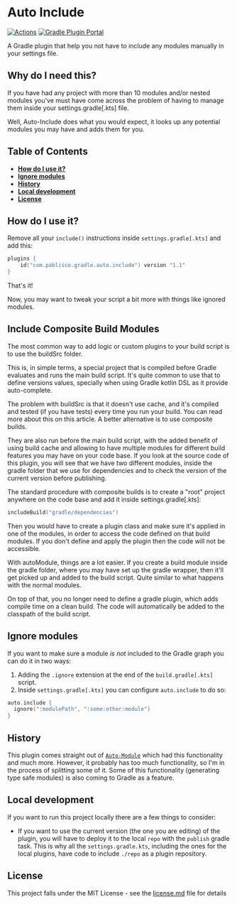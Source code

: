 # Auto Include

[![Actions](https://github.com/pablisco/auto-include/workflows/Publish/badge.svg)](https://github.com/pablisco/auto-include/actions) 
[![Gradle Plugin Portal](https://img.shields.io/maven-metadata/v.svg?label=Gradle&metadataUrl=https%3A%2F%2Fplugins.gradle.org%2Fm2%2Fcom%2Fpablisco%2Fgradle%2Fauto%2Finclude%2Fplugin%2Fmaven-metadata.xml)](https://plugins.gradle.org/plugin/com.pablisco.gradle.auto.include)

A Gradle plugin that help you not have to include any modules manually in your settings file.

## Why do I need this?

If you have had any project with more than 10 modules and/or nested modules you've must have come across the problem of 
having to manage them inside your settings.gradle[.kts] file.

Well, Auto-Include does what you would expect, it looks up any potential modules you may have and adds them for you.

## Table of Contents 

<!-- toc -->
- __[How do I use it?](#how-do-i-use-it)__
- __[Ignore modules](#ignore-modules)__
- __[History](#history)__
- __[Local development](#local-development)__
- __[License](#license)__
<!-- /toc -->
 
## How do I use it?

Remove all your `include()` instructions inside `settings.gradle[.kts]` and add this:

```kotlin
plugins {
    id("com.pablisco.gradle.auto.include") version "1.1"
}
```

That's it!

Now, you may want to tweak your script a bit more with things like ignored modules.

## Include Composite Build Modules

The most common way to add logic or custom plugins to your build script is to use the buildSrc folder.

This is, in simple terms, a special project that is compiled before Gradle evaluates and runs the main 
build script. It's quite common to use that to define versions values, specially when using Gradle 
kotlin DSL as it provide auto-complete.

The problem with buildSrc is that it doesn't use cache, and it's compiled and tested (if you have tests) 
every time you run your build. You can read more about this on this article. A better alternative is to 
use composite builds.

They are also run before the main build script, with the added benefit of using build cache and allowing 
to have multiple modules for different build features you may have on your code base. If you look at the 
source code of this plugin, you will see that we have two different modules, inside the gradle folder that 
we use for dependencies and to check the version of the current version before publishing.

The standard procedure with composite builds is to create a "root" project anywhere on the code base and 
add it inside settings.gradle[.kts]:

```kotlin
includeBuild("gradle/dependencies")
```

Then you would have to create a plugin class and make sure it's applied in one of the modules, in order 
to access the code defined on that build modules. If you don't define and apply the plugin then the code 
will not be accessible.

With autoModule, things are a lot easier. If you create a build module inside the gradle folder, where 
you may have set up the gradle wrapper, then it'll get picked up and added to the build script. Quite 
similar to what happens with the normal modules.

On top of that, you no longer need to define a gradle plugin, which adds compile time on a clean build. 
The code will automatically be added to the classpath of the build script.

## Ignore modules

If you want to make sure a module *is not* included to the Gradle graph you can do it in two ways:

1. Adding the `.ignore` extension at the end of the `build.gradle[.kts]` script.
2. Inside `settings.gradle[.kts]` you can configure `auto.include` to do so:

```kotlin
auto.include {
  ignore(":modulePath", ":some:other:module")
}
```

## History 

This plugin comes straight out of [`Auto-Module`](https://github.com/pablisco/auto-module) which had this functionality
and much more. However, it probably has too much functionality, so I'm in the process of splitting some of it.
Some of this functionality (generating type safe modules) is also coming to Gradle as a feature.

## Local development

If you want to run this project locally there are a few things to consider:

- If you want to use the current version (the one you are editing) of the plugin, you will have to deploy it to the 
local `repo` with the `publish` gradle task. This is why all the `settings.gradle.kts`, including the ones for the local 
plugins, have code to include `./repo` as a plugin repository.

## License 

This project falls under the MIT License - see the [license.md](license.md) file for details
